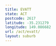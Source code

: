 ```yaml
---
title: EVATT
state: ACT
postcode: 2617
latitude: -35.231279
longitude: 149.086682
url: /act/evatt/
layout: suburb
---
```

